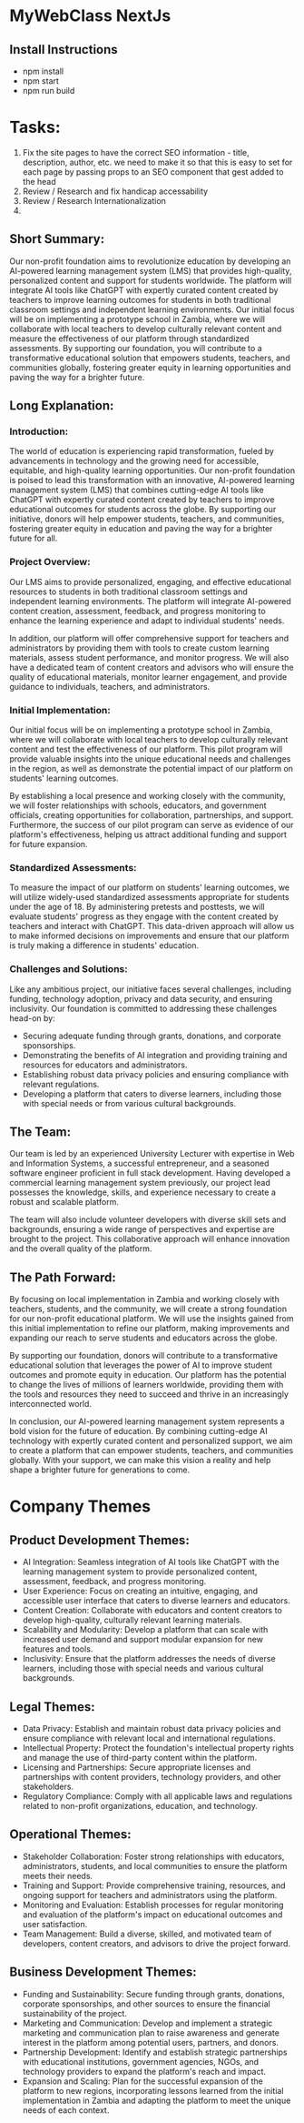 # MyWebClass NextJs

## Install Instructions
- npm install 
- npm start
- npm run build


# Tasks:

1. Fix the site pages to have the correct SEO information - title, description, author, etc.  we need to make it so that this is easy to set for each page by passing props to an SEO component that gest added to the head
2.  Review / Research and fix handicap accessability
3.  Review / Research Internationalization
4.  

## Short Summary:

Our non-profit foundation aims to revolutionize education by developing an AI-powered learning management system (LMS) that provides high-quality, personalized content and support for students worldwide. The platform will integrate AI tools like ChatGPT with expertly curated content created by teachers to improve learning outcomes for students in both traditional classroom settings and independent learning environments. Our initial focus will be on implementing a prototype school in Zambia, where we will collaborate with local teachers to develop culturally relevant content and measure the effectiveness of our platform through standardized assessments. By supporting our foundation, you will contribute to a transformative educational solution that empowers students, teachers, and communities globally, fostering greater equity in learning opportunities and paving the way for a brighter future.

## Long Explanation:

### Introduction:

The world of education is experiencing rapid transformation, fueled by advancements in technology and the growing need for accessible, equitable, and high-quality learning opportunities. Our non-profit foundation is poised to lead this transformation with an innovative, AI-powered learning management system (LMS) that combines cutting-edge AI tools like ChatGPT with expertly curated content created by teachers to improve educational outcomes for students across the globe. By supporting our initiative, donors will help empower students, teachers, and communities, fostering greater equity in education and paving the way for a brighter future for all.

### Project Overview:

Our LMS aims to provide personalized, engaging, and effective educational resources to students in both traditional classroom settings and independent learning environments. The platform will integrate AI-powered content creation, assessment, feedback, and progress monitoring to enhance the learning experience and adapt to individual students' needs.

In addition, our platform will offer comprehensive support for teachers and administrators by providing them with tools to create custom learning materials, assess student performance, and monitor progress. We will also have a dedicated team of content creators and advisors who will ensure the quality of educational materials, monitor learner engagement, and provide guidance to individuals, teachers, and administrators.

### Initial Implementation:

Our initial focus will be on implementing a prototype school in Zambia, where we will collaborate with local teachers to develop culturally relevant content and test the effectiveness of our platform. This pilot program will provide valuable insights into the unique educational needs and challenges in the region, as well as demonstrate the potential impact of our platform on students' learning outcomes.

By establishing a local presence and working closely with the community, we will foster relationships with schools, educators, and government officials, creating opportunities for collaboration, partnerships, and support. Furthermore, the success of our pilot program can serve as evidence of our platform's effectiveness, helping us attract additional funding and support for future expansion.

### Standardized Assessments:

To measure the impact of our platform on students' learning outcomes, we will utilize widely-used standardized assessments appropriate for students under the age of 18. By administering pretests and posttests, we will evaluate students' progress as they engage with the content created by teachers and interact with ChatGPT. This data-driven approach will allow us to make informed decisions on improvements and ensure that our platform is truly making a difference in students' education.

### Challenges and Solutions:

Like any ambitious project, our initiative faces several challenges, including funding, technology adoption, privacy and data security, and ensuring inclusivity. Our foundation is committed to addressing these challenges head-on by:

- Securing adequate funding through grants, donations, and corporate sponsorships.
- Demonstrating the benefits of AI integration and providing training and resources for educators and administrators.
- Establishing robust data privacy policies and ensuring compliance with relevant regulations.
- Developing a platform that caters to diverse learners, including those with special needs or from various cultural backgrounds.

## The Team:

Our team is led by an experienced University Lecturer with expertise in Web and Information Systems, a successful entrepreneur, and a seasoned software engineer proficient in full stack development. Having developed a commercial learning management system previously, our project lead possesses the knowledge, skills, and experience necessary to create a robust and scalable platform.

The team will also include volunteer developers with diverse skill sets and backgrounds, ensuring a wide range of perspectives and expertise are brought to the project. This collaborative approach will enhance innovation and the overall quality of the platform.

## The Path Forward:

By focusing on local implementation in Zambia and working closely with teachers, students, and the community, we will create a strong foundation for our non-profit educational platform. We will use the insights gained from this initial implementation to refine our platform, making improvements and expanding our reach to serve students and educators across the globe.

By supporting our foundation, donors will contribute to a transformative educational solution that leverages the power of AI to improve student outcomes and promote equity in education. Our platform has the potential to change the lives of millions of learners worldwide, providing them with the tools and resources they need to succeed and thrive in an increasingly interconnected world.

In conclusion, our AI-powered learning management system represents a bold vision for the future of education. By combining cutting-edge AI technology with expertly curated content and personalized support, we aim to create a platform that can empower students, teachers, and communities globally. With your support, we can make this vision a reality and help shape a brighter future for generations to come.

# Company Themes

## Product Development Themes:

- AI Integration: Seamless integration of AI tools like ChatGPT with the learning management system to provide personalized content, assessment, feedback, and progress monitoring.
- User Experience: Focus on creating an intuitive, engaging, and accessible user interface that caters to diverse learners and educators.
- Content Creation: Collaborate with educators and content creators to develop high-quality, culturally relevant learning materials.
- Scalability and Modularity: Develop a platform that can scale with increased user demand and support modular expansion for new features and tools.
- Inclusivity: Ensure that the platform addresses the needs of diverse learners, including those with special needs and various cultural backgrounds.

## Legal Themes:

- Data Privacy: Establish and maintain robust data privacy policies and ensure compliance with relevant local and international regulations.
- Intellectual Property: Protect the foundation's intellectual property rights and manage the use of third-party content within the platform.
- Licensing and Partnerships: Secure appropriate licenses and partnerships with content providers, technology providers, and other stakeholders.
- Regulatory Compliance: Comply with all applicable laws and regulations related to non-profit organizations, education, and technology.

## Operational Themes:

- Stakeholder Collaboration: Foster strong relationships with educators, administrators, students, and local communities to ensure the platform meets their needs.
- Training and Support: Provide comprehensive training, resources, and ongoing support for teachers and administrators using the platform.
- Monitoring and Evaluation: Establish processes for regular monitoring and evaluation of the platform's impact on educational outcomes and user satisfaction.
- Team Management: Build a diverse, skilled, and motivated team of developers, content creators, and advisors to drive the project forward.

## Business Development Themes:

- Funding and Sustainability: Secure funding through grants, donations, corporate sponsorships, and other sources to ensure the financial sustainability of the project.
- Marketing and Communication: Develop and implement a strategic marketing and communication plan to raise awareness and generate interest in the platform among potential users, partners, and donors.
- Partnership Development: Identify and establish strategic partnerships with educational institutions, government agencies, NGOs, and technology providers to expand the platform's reach and impact.
- Expansion and Scaling: Plan for the successful expansion of the platform to new regions, incorporating lessons learned from the initial implementation in Zambia and adapting the platform to meet the unique needs of each context.

